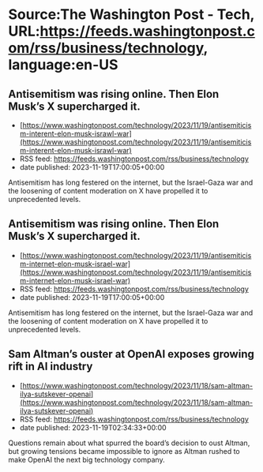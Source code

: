 # Source:The Washington Post - Tech, URL:https://feeds.washingtonpost.com/rss/business/technology, language:en-US

## Antisemitism was rising online. Then Elon Musk’s X supercharged it.
 - [https://www.washingtonpost.com/technology/2023/11/19/antisemiticism-interent-elon-musk-israwl-war](https://www.washingtonpost.com/technology/2023/11/19/antisemiticism-interent-elon-musk-israwl-war)
 - RSS feed: https://feeds.washingtonpost.com/rss/business/technology
 - date published: 2023-11-19T17:00:05+00:00

Antisemitism has long festered on the internet, but the Israel-Gaza war and the loosening of content moderation on X have propelled it to unprecedented levels.

## Antisemitism was rising online. Then Elon Musk’s X supercharged it.
 - [https://www.washingtonpost.com/technology/2023/11/19/antisemiticism-internet-elon-musk-israel-war](https://www.washingtonpost.com/technology/2023/11/19/antisemiticism-internet-elon-musk-israel-war)
 - RSS feed: https://feeds.washingtonpost.com/rss/business/technology
 - date published: 2023-11-19T17:00:05+00:00

Antisemitism has long festered on the internet, but the Israel-Gaza war and the loosening of content moderation on X have propelled it to unprecedented levels.

## Sam Altman’s ouster at OpenAI exposes growing rift in AI industry
 - [https://www.washingtonpost.com/technology/2023/11/18/sam-altman-ilya-sutskever-openai](https://www.washingtonpost.com/technology/2023/11/18/sam-altman-ilya-sutskever-openai)
 - RSS feed: https://feeds.washingtonpost.com/rss/business/technology
 - date published: 2023-11-19T02:34:33+00:00

Questions remain about what spurred the board’s decision to oust Altman, but growing tensions became impossible to ignore as Altman rushed to make OpenAI the next big technology company.

